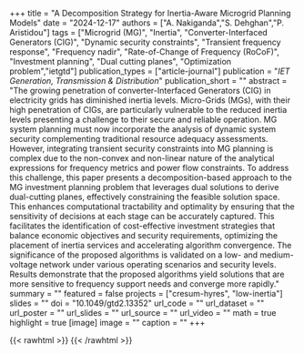 +++
title = "A Decomposition Strategy for Inertia-Aware Microgrid Planning Models"
date = "2024-12-17"
authors = ["A. Nakiganda","S. Dehghan","P. Aristidou"]
tags = ["Microgrid (MG)", "Inertia", "Converter-Interfaced Generators (CIG)", "Dynamic security constraints", "Transient frequency response", "Frequency nadir", "Rate-of-Change of Frequency (RoCoF)", "Investment planning", "Dual cutting planes", "Optimization problem","ietgtd"]
publication_types = ["article-journal"]
publication = "_IET Generation, Transmission & Distribution_"
publication_short = ""
abstract = "The growing penetration of converter-Interfaced Generators (CIG) in electricity grids has diminished inertia levels. Micro-Grids (MGs), with their high penetration of CIGs, are particularly vulnerable to the reduced inertia levels presenting a challenge to their secure and reliable operation. MG system planning must now incorporate the analysis of dynamic system security complementing traditional resource adequacy assessments. However, integrating transient security constraints into MG planning is complex due to the non-convex and non-linear nature of the analytical expressions for frequency metrics and power flow constraints. To address this challenge, this paper presents a decomposition-based approach to the MG investment planning problem that leverages dual solutions to derive dual-cutting planes, effectively constraining the feasible solution space. This enhances computational tractability and optimality by ensuring that the sensitivity of decisions at each stage can be accurately captured. This facilitates the identification of cost-effective investment strategies that balance economic objectives and security requirements, optimizing the placement of inertia services and accelerating algorithm convergence. The significance of the proposed algorithms is validated on a low- and medium-voltage network under various operating scenarios and security levels. Results demonstrate that the proposed algorithms yield solutions that are more sensitive to frequency support needs and converge more rapidly."
summary = ""
featured = false
projects = ["cresum-hyres", "low-inertia"]
slides = ""
doi = "10.1049/gtd2.13352"
url_code = ""
url_dataset = ""
url_poster = ""
url_slides = ""
url_source = ""
url_video = ""
math = true
highlight = true
[image]
image = ""
caption = ""
+++

{{< rawhtml >}}
<a href="https://plu.mx/plum/a/?doi=10.1049/gtd2.13352" class="plumx-details"></a>
{{< /rawhtml >}}
